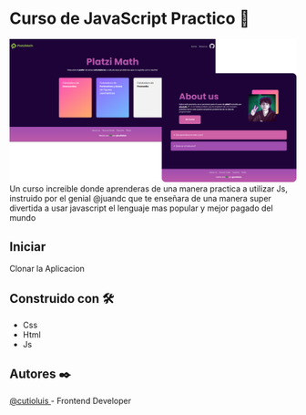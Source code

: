 # Curso de JavaScript Practico 💚
[![Platzi Math](https://raw.githubusercontent.com/cutioluis/platzi-JsPractico/master/assets/banner.png "Platzi Math")](https://raw.githubusercontent.com/cutioluis/platzi-JsPractico/master/assets/banner.png "Platzi Math")
Un curso increible donde aprenderas de una manera practica a utilizar Js, instruido por el genial @juandc que te enseñara de una manera super divertida a usar javascript el lenguaje mas popular y mejor pagado del mundo

## Iniciar
Clonar la Aplicacion 

## Construido con  🛠️
- Css
- Html
- Js

## Autores ✒️
[@cutioluis ](https://github.com/cutioluis "@cutioluis ") - Frontend Developer
